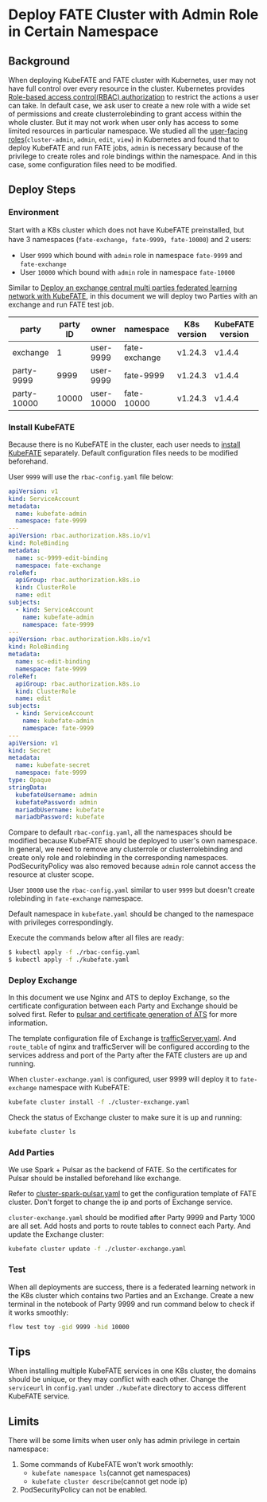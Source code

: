 # Deploy FATE Cluster with Admin Role in Certain Namespace

## Background

When deploying KubeFATE and FATE cluster with Kubernetes, user may not have full control over every resource in the cluster. Kubernetes provides [Role-based access control(RBAC) authorization](https://kubernetes.io/docs/reference/access-authn-authz/rbac/) to restrict the actions a user can take. In default case, we ask user to create a new role with a wide set of permissions and create clusterrolebinding to grant access within the whole cluster. But it may not work when user only has access to some limited resources in particular namespace. We studied all the [user-facing roles](https://kubernetes.io/docs/reference/access-authn-authz/rbac/#user-facing-roles)(`cluster-admin`, `admin`, `edit`, `view`) in Kubernetes and found that to deploy KubeFATE and run FATE jobs, `admin` is necessary because of the privilege to create roles and role bindings within the namespace. And in this case, some configuration files need to be modified.

## Deploy Steps

### Environment

Start with a K8s cluster which does not have KubeFATE preinstalled, but have 3 namespaces (`fate-exchange`，`fate-9999`，`fate-10000`) and 2 users:

- User `9999` which bound with `admin` role in namespace `fate-9999` and `fate-exchange`
- User `10000` which bound with `admin` role in namespace `fate-10000`

Similar to [Deploy an exchange central multi parties federated learning network with KubeFATE](https://github.com/FederatedAI/KubeFATE/wiki/Deploy-an-exchange-central-multi-parties-federated-learning-network-with-KubeFATE), in this document we will deploy two Parties with an exchange and run FATE test job.

| party       | party ID | owner      | namespace     | K8s version | KubeFATE version | FATE version |
|-------------|----------|------------|---------------|-------------|------------------|--------------|
| exchange    | 1        | user-9999  | fate-exchange | v1.24.3     | v1.4.4           | v1.8.0       |
| party-9999  | 9999     | user-9999  | fate-9999     | v1.24.3     | v1.4.4           | v1.8.0       |
| party-10000 | 10000    | user-10000 | fate-10000    | v1.24.3     | v1.4.4           | v1.8.0       |

### Install KubeFATE

Because there is no KubeFATE in the cluster, each user needs to [install KubeFATE](https://github.com/FederatedAI/KubeFATE/tree/master/k8s-deploy#readme) separately. Default configuration files needs to be modified beforehand.

User `9999` will use the `rbac-config.yaml` file below:

```yaml
apiVersion: v1
kind: ServiceAccount
metadata:
  name: kubefate-admin
  namespace: fate-9999
---
apiVersion: rbac.authorization.k8s.io/v1
kind: RoleBinding
metadata:
  name: sc-9999-edit-binding
  namespace: fate-exchange
roleRef:
  apiGroup: rbac.authorization.k8s.io
  kind: ClusterRole
  name: edit
subjects:
  - kind: ServiceAccount
    name: kubefate-admin
    namespace: fate-9999
---
apiVersion: rbac.authorization.k8s.io/v1
kind: RoleBinding
metadata:
  name: sc-edit-binding
  namespace: fate-9999
roleRef:
  apiGroup: rbac.authorization.k8s.io
  kind: ClusterRole
  name: edit
subjects:
  - kind: ServiceAccount
    name: kubefate-admin
    namespace: fate-9999
---
apiVersion: v1
kind: Secret
metadata:
  name: kubefate-secret
  namespace: fate-9999
type: Opaque
stringData:
  kubefateUsername: admin
  kubefatePassword: admin
  mariadbUsername: kubefate
  mariadbPassword: kubefate
```

Compare to default `rbac-config.yaml`, all the namespaces should be modified because KubeFATE should be deployed to user's own namespace. In general, we need to remove any clusterrole or clusterrolebinding and create only role and rolebinding in the corresponding namespaces. PodSecurityPolicy was also removed because `admin` role cannot access the resource at cluster scope.

User `10000` use the `rbac-config.yaml` similar to user `9999` but doesn't create rolebinding in `fate-exchange` namespace.

Default namespace in `kubefate.yaml` should be changed to the namespace with privileges correspondingly.

Execute the commands below after all files are ready:

```bash
$ kubectl apply -f ./rbac-config.yaml
$ kubectl apply -f ./kubefate.yaml
```

### Deploy Exchange

In this document we use Nginx and ATS to deploy Exchange, so the certificate configuration between each Party and Exchange should be solved first. Refer to [pulsar and certificate generation of ATS](https://github.com/FederatedAI/FATE/blob/v1.6.0/cluster-deploy/doc/fate_on_spark/FATE_on_spark_with_pulsar_zh.md) for more information.

The template configuration file of Exchange is [trafficServer.yaml](https://github.com/FederatedAI/KubeFATE/blob/master/k8s-deploy/examples/party-exchange/trafficServer.yaml). And `route_table` of nginx and trafficServer will be configured according to the services address and port of the Party after the FATE clusters are up and running.

When `cluster-exchange.yaml` is configured, user 9999 will deploy it to `fate-exchange` namespace with KubeFATE:

```sh
kubefate cluster install -f ./cluster-exchange.yaml
```

Check the status of Exchange cluster to make sure it is up and running:

```sh
kubefate cluster ls
```

### Add Parties

We use Spark + Pulsar as the backend of FATE. So the certificates for Pulsar should be installed beforehand like exchange.

Refer to [cluster-spark-pulsar.yaml](https://github.com/FederatedAI/KubeFATE/blob/master/k8s-deploy/examples/party-9999/cluster-spark-pulsar.yaml) to get the configuration template of FATE cluster. Don't forget to change the ip and ports of Exchange service.

`cluster-exchange.yaml` should be modified after Party 9999 and Party 1000 are all set. Add hosts and ports to route tables to connect each Party. And update the Exchange cluster:

```sh
kubefate cluster update -f ./cluster-exchange.yaml
```

### Test

When all deployments are success, there is a federated learning network in the K8s cluster which contains two Parties and an Exchange. Create a new terminal in the notebook of Party 9999 and run command below to check if it works smoothly:

```sh
flow test toy -gid 9999 -hid 10000
```

## Tips

When installing multiple KubeFATE services in one K8s cluster, the domains should be unique, or they may conflict with each other. Change the `serviceurl` in `config.yaml` under `./kubefate` directory to access different KubeFATE service.

## Limits

There will be some limits when user only has admin privilege in certain namespace:

1. Some commands of KubeFATE won't work smoothly:
   - `kubefate namespace ls`(cannot get namespaces)
   - `kubefate cluster describe`(cannot get node ip)
2. PodSecurityPolicy can not be enabled.
